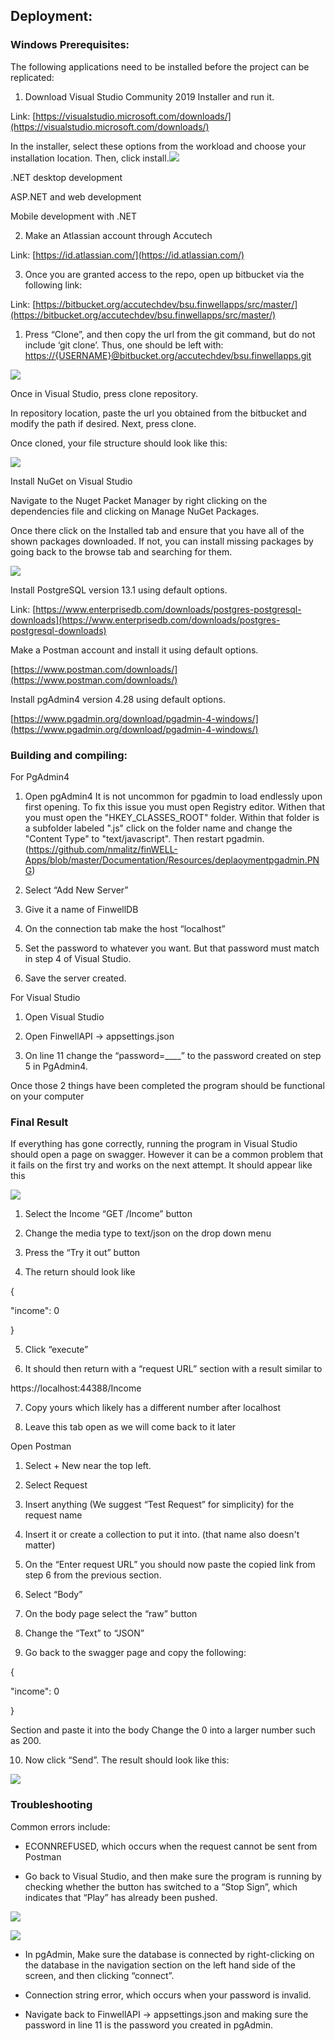 
## Deployment:

### Windows Prerequisites:

The following applications need to be installed before the project can be replicated:

  

1.  Download Visual Studio Community 2019 Installer and run it.
    

Link: [https://visualstudio.microsoft.com/downloads/](https://visualstudio.microsoft.com/downloads/)

In the installer, select these options from the workload and choose your installation location. Then, click install.![](https://lh4.googleusercontent.com/ZPM2vF6I1bgf9n2c5S4LseFGYfvAKF-TGnlZ3tArJsoYR4gcbe7k-SXLPCX7h4G-ipf4_wvSU8AO01XCC9y0r6RsZ7q25snKL_VTnbKryZcRIZb6Rd_9LEHu-lLCgb0Yr13PUrY3)

.NET desktop development

ASP.NET and web development

Mobile development with .NET

2.  Make an Atlassian account through Accutech
    

Link: [https://id.atlassian.com/](https://id.atlassian.com/)

  

3.  Once you are granted access to the repo, open up bitbucket via the following link:
    

Link: [https://bitbucket.org/accutechdev/bsu.finwellapps/src/master/](https://bitbucket.org/accutechdev/bsu.finwellapps/src/master/)

1.  Press “Clone”, and then copy the url from the git command, but do not include ‘git clone’. Thus, one should be left with: [https://{USERNAME}@bitbucket.org/accutechdev/bsu.finwellapps.git](https://galexthomas@bitbucket.org/accutechdev/bsu.finwellapps.git)
    

  

![](https://lh3.googleusercontent.com/Cph6_cNc342y1Ey0LP2VhJKev0E5GBDavv3lCnsbwPQKaWCKzJwdJXmjUyXYystmctQqFGYESy9ylGKoN5UmLOidGrZY3hgL8qCo8XVvlF8bqZ5ClL3CAt8o0133oiV0-uZwfLAG)

Once in Visual Studio, press clone repository.

In repository location, paste the url you obtained from the bitbucket and modify the path if desired. Next, press clone.

Once cloned, your file structure should look like this:

![](https://lh4.googleusercontent.com/Rz42XON5cO4pCQyglhVnTUUPijvWgHEMGwfWI42CxLUEb85y43lMsTjgU_FxnLhKdRHw_NDR9kc093uUtn1fRkFvn36ajZzOZViVkzbNXNORbDKNg1BlTCr8OlxdltqJQdOZ24tD)

Install NuGet on Visual Studio

Navigate to the Nuget Packet Manager by right clicking on the dependencies file and clicking on Manage NuGet Packages.

Once there click on the Installed tab and ensure that you have all of the shown packages downloaded. If not, you can install missing packages by going back to the browse tab and searching for them.

![](https://lh6.googleusercontent.com/fTJnzNzyV0im8TaZwca8wZ88ktfkcGSpZoYZDT7x849xYO6pQ36-gLT3aCZX2IL08qtsCnwCz5-cDuoXyY8eGAhoFT1IzZth04uTBVz5-yI5z5ZKxWwv4LClc-VCju0TrmcLK58L)

  

Install PostgreSQL version 13.1 using default options.

Link: [https://www.enterprisedb.com/downloads/postgres-postgresql-downloads](https://www.enterprisedb.com/downloads/postgres-postgresql-downloads)

Make a Postman account and install it using default options.

[https://www.postman.com/downloads/](https://www.postman.com/downloads/)

Install pgAdmin4 version 4.28 using default options.

[https://www.pgadmin.org/download/pgadmin-4-windows/](https://www.pgadmin.org/download/pgadmin-4-windows/)

### Building and compiling:

For PgAdmin4

1.  Open pgAdmin4
It is not uncommon for pgadmin to load endlessly upon first opening. To fix this issue you must open Registry editor. Withen that you must open the "HKEY_CLASSES_ROOT" folder. Within that folder is a subfolder labeled ".js" click on the folder name and change the "Content Type" to "text/javascript". Then restart pgadmin.
(https://github.com/nmalitz/finWELL-Apps/blob/master/Documentation/Resources/deplaoymentpgadmin.PNG)
    
2.  Select “Add New Server”
    
3.  Give it a name of FinwellDB
    
4.  On the connection tab make the host “localhost”
    
5.  Set the password to whatever you want. But that password must match in step 4 of Visual Studio.
    
6.  Save the server created.
    

For Visual Studio

1.  Open Visual Studio
    
2.  Open FinwellAPI -> appsettings.json
    
3.  On line 11 change the “password=____” to the password created on step 5 in PgAdmin4.
    

Once those 2 things have been completed the program should be functional on your computer

### Final Result

If everything has gone correctly, running the program in Visual Studio should open a page on swagger. 
However it can be a common problem that it fails on the first try and works on the next attempt.
It should appear like this

![](https://lh3.googleusercontent.com/kdrDzWTQqllHxVrWu-fYvYQepfUD-z-Z-3ZX9zb1WVJKt7dR_4hYVoD7XQBSPbwoyuRF-ZOF2iY9Bkmv5tyla1yyws2iPngZOvKwweTpXzdJjykYnBAgdDetEXTk_jlDPl-HTv4D)

1.  Select the Income “GET /Income” button
    
2.  Change the media type to text/json on the drop down menu
    
3.  Press the “Try it out” button
    
4.  The return should look like
    

{

"income": 0

}

5.  Click “execute”
    
6.  It should then return with a “request URL” section with a result similar to
    

https://localhost:44388/Income

7.  Copy yours which likely has a different number after localhost
    
8.  Leave this tab open as we will come back to it later
    

Open Postman

1.  Select + New near the top left.
    
2.  Select Request
    
3.  Insert anything (We suggest “Test Request” for simplicity) for the request name
    
4.  Insert it or create a collection to put it into. (that name also doesn't matter)
    
5.  On the “Enter request URL” you should now paste the copied link from step 6 from the previous section.
    
6.  Select “Body”
    
7.  On the body page select the “raw” button
    
8.  Change the “Text” to “JSON”
    
9.  Go back to the swagger page and copy the following:
    

{

"income": 0

}

Section and paste it into the body Change the 0 into a larger number such as 200.

10.  Now click “Send”. The result should look like this:
    

![](https://lh4.googleusercontent.com/JnDk_2CTfzGmkij6xNaugTpC_mDKtObcTgGL6EcBtNygSNaJi43Z70mCCvrAWZtTMQz3V76pzEUg41vRVSIaeQ97NWRUTmjGzyzObDOTGebKEl5GtJo1rJU1ELcheJtfXQX9ArO-)

  
  

### Troubleshooting

Common errors include:

-   ECONNREFUSED, which occurs when the request cannot be sent from Postman
    

-   Go back to Visual Studio, and then make sure the program is running by checking whether the button has switched to a “Stop Sign”, which indicates that “Play” has already been pushed.
    

![](https://lh4.googleusercontent.com/6_FC6IyVz1UaH3Jx3J91XcxfWJMbhxtuCoPFX1w3rbE2DKn_vIRNc5rU5L-XOrFICl9WC3rvtbKo-dSd5FJemARhSFOF7reu7c63aXBtBDeqWhHz-NSKwSWKhzyDAjwIjGLP5d_9)

![](https://lh3.googleusercontent.com/KofZXt0XH0fYLYMdHnsRZ_DCQqEzhPJyvqRT_6yUN1V89Qp0Ne9Nd3vHQdl38_9RcvL1Z4g07hYNzfWefvYR_eRQswzN1GYy0g9gfPzZ3nacU5CmHagIfxP6OH5NAgez9b6vlfKW)

-   In pgAdmin, Make sure the database is connected by right-clicking on the database in the navigation section on the left hand side of the screen, and then clicking “connect”.
    

-   Connection string error, which occurs when your password is invalid.
    

-   Navigate back to FinwellAPI -> appsettings.json and making sure the password in line 11 is the password you created in pgAdmin.
